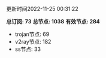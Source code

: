 更新时间2022-11-25 00:31:22

**总订阅: 73**
**总节点: 1038**
**有效节点: 284**
- trojan节点: 69
- v2ray节点: 182
- ss节点: 33
